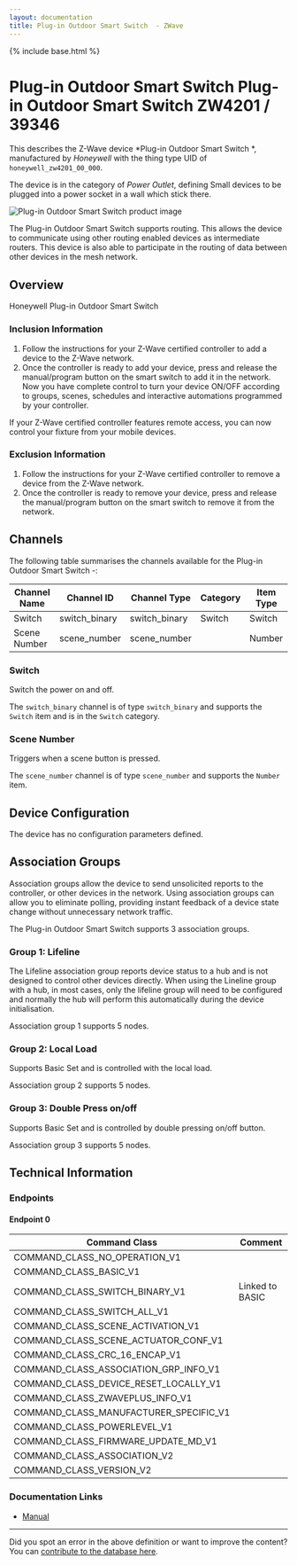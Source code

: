 ```yaml
---
layout: documentation
title: Plug-in Outdoor Smart Switch  - ZWave
---
```


{% include base.html %}

# Plug-in Outdoor Smart Switch Plug-in Outdoor Smart Switch ZW4201 / 39346
This describes the Z-Wave device *Plug-in Outdoor Smart Switch *, manufactured by *Honeywell* with the thing type UID of ```honeywell_zw4201_00_000```.

The device is in the category of *Power Outlet*, defining Small devices to be plugged into a power socket in a wall which stick there.

![Plug-in Outdoor Smart Switch  product image](https://opensmarthouse.org/zwavedatabase/962/image/)


The Plug-in Outdoor Smart Switch  supports routing. This allows the device to communicate using other routing enabled devices as intermediate routers.  This device is also able to participate in the routing of data between other devices in the mesh network.

## Overview

Honeywell Plug-in Outdoor Smart Switch

### Inclusion Information

  1. Follow the instructions for your Z-Wave certified controller to add a device to the Z-Wave network.
  2. Once the controller is ready to add your device, press and release the manual/program button on the smart switch to add it in the network. Now you have complete control to turn your device ON/OFF according to groups, scenes, schedules and interactive automations programmed by your controller.

If your Z-Wave certified controller features remote access, you can now control your fixture from your mobile devices.

### Exclusion Information

  1. Follow the instructions for your Z-Wave certified controller to remove a device from the Z-Wave network.
  2. Once the controller is ready to remove your device, press and release the manual/program button on the smart switch to remove it from the network.

## Channels

The following table summarises the channels available for the Plug-in Outdoor Smart Switch  -:

| Channel Name | Channel ID | Channel Type | Category | Item Type |
|--------------|------------|--------------|----------|-----------|
| Switch | switch_binary | switch_binary | Switch | Switch | 
| Scene Number | scene_number | scene_number |  | Number | 

### Switch
Switch the power on and off.

The ```switch_binary``` channel is of type ```switch_binary``` and supports the ```Switch``` item and is in the ```Switch``` category.

### Scene Number
Triggers when a scene button is pressed.

The ```scene_number``` channel is of type ```scene_number``` and supports the ```Number``` item.



## Device Configuration

The device has no configuration parameters defined.

## Association Groups

Association groups allow the device to send unsolicited reports to the controller, or other devices in the network. Using association groups can allow you to eliminate polling, providing instant feedback of a device state change without unnecessary network traffic.

The Plug-in Outdoor Smart Switch  supports 3 association groups.

### Group 1: Lifeline

The Lifeline association group reports device status to a hub and is not designed to control other devices directly. When using the Lineline group with a hub, in most cases, only the lifeline group will need to be configured and normally the hub will perform this automatically during the device initialisation.

Association group 1 supports 5 nodes.

### Group 2: Local Load

Supports Basic Set and is controlled with the local load.

Association group 2 supports 5 nodes.

### Group 3: Double Press on/off

Supports Basic Set and is controlled by double pressing on/off button.

Association group 3 supports 5 nodes.

## Technical Information

### Endpoints

#### Endpoint 0

| Command Class | Comment |
|---------------|---------|
| COMMAND_CLASS_NO_OPERATION_V1| |
| COMMAND_CLASS_BASIC_V1| |
| COMMAND_CLASS_SWITCH_BINARY_V1| Linked to BASIC|
| COMMAND_CLASS_SWITCH_ALL_V1| |
| COMMAND_CLASS_SCENE_ACTIVATION_V1| |
| COMMAND_CLASS_SCENE_ACTUATOR_CONF_V1| |
| COMMAND_CLASS_CRC_16_ENCAP_V1| |
| COMMAND_CLASS_ASSOCIATION_GRP_INFO_V1| |
| COMMAND_CLASS_DEVICE_RESET_LOCALLY_V1| |
| COMMAND_CLASS_ZWAVEPLUS_INFO_V1| |
| COMMAND_CLASS_MANUFACTURER_SPECIFIC_V1| |
| COMMAND_CLASS_POWERLEVEL_V1| |
| COMMAND_CLASS_FIRMWARE_UPDATE_MD_V1| |
| COMMAND_CLASS_ASSOCIATION_V2| |
| COMMAND_CLASS_VERSION_V2| |

### Documentation Links

* [Manual](https://www.opensmarthouse.org/zwavedatabase/962/39346-HQSG-v1.pdf)

---

Did you spot an error in the above definition or want to improve the content?
You can [contribute to the database here](https://www.opensmarthouse.org/zwavedatabase/962).
